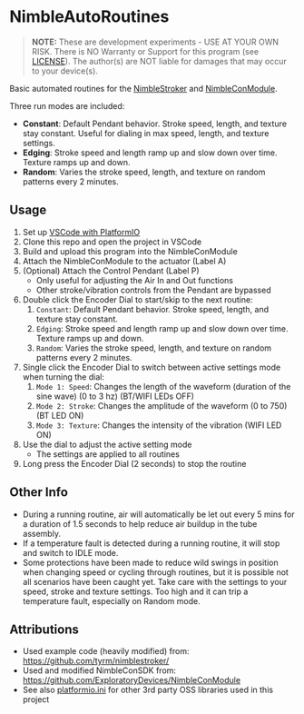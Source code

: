 # NimbleAutoRoutines

> **NOTE:** These are development experiments - USE AT YOUR OWN RISK. There is NO Warranty or Support for this program (see [LICENSE](./LICENSE)). The author(s) are NOT liable for damages that may occur to your device(s).

Basic automated routines for the [NimbleStroker](https://shop.exploratorydevices.com/) and [NimbleConModule](https://shop.exploratorydevices.com/product/connectivity-module-dev-kit/).

Three run modes are included:
- **Constant**: Default Pendant behavior. Stroke speed, length, and texture stay constant. Useful for dialing in max speed, length, and texture settings.
- **Edging**: Stroke speed and length ramp up and slow down over time. Texture ramps up and down.
- **Random**: Varies the stroke speed, length, and texture on random patterns every 2 minutes.

## Usage

1. Set up [VSCode with PlatformIO](https://randomnerdtutorials.com/vs-code-platformio-ide-esp32-esp8266-arduino/)
2. Clone this repo and open the project in VSCode
3. Build and upload this program into the NimbleConModule
4. Attach the NimbleConModule to the actuator (Label A)
5. (Optional) Attach the Control Pendant (Label P)
   - Only useful for adjusting the Air In and Out functions
   - Other stroke/vibration controls from the Pendant are bypassed
6. Double click the Encoder Dial to start/skip to the next routine:
   1. `Constant`: Default Pendant behavior. Stroke speed, length, and texture stay constant.
   2. `Edging`: Stroke speed and length ramp up and slow down over time. Texture ramps up and down.
   3. `Random`: Varies the stroke speed, length, and texture on random patterns every 2 minutes.
7. Single click the Encoder Dial to switch between active settings mode when turning the dial:
   1. `Mode 1: Speed`: Changes the length of the waveform (duration of the sine wave) (0 to 3 hz) (BT/WIFI LEDs OFF)
   2. `Mode 2: Stroke`: Changes the amplitude of the waveform (0 to 750) (BT LED ON)
   3. `Mode 3: Texture`: Changes the intensity of the vibration (WIFI LED ON)
8. Use the dial to adjust the active setting mode
   - The settings are applied to all routines
9. Long press the Encoder Dial (2 seconds) to stop the routine

## Other Info

- During a running routine, air will automatically be let out every 5 mins for a duration of 1.5 seconds to help reduce air buildup in the tube assembly.
- If a temperature fault is detected during a running routine, it will stop and switch to IDLE mode.
- Some protections have been made to reduce wild swings in position when changing speed or cycling through routines, but it is possible not all scenarios have been caught yet. Take care with the settings to your speed, stroke and texture settings. Too high and it can trip a temperature fault, especially on Random mode.

## Attributions

- Used example code (heavily modified) from: <https://github.com/tyrm/nimblestroker/>
- Used and modified NimbleConSDK from: <https://github.com/ExploratoryDevices/NimbleConModule>
- See also [platformio.ini](./platformio.ini) for other 3rd party OSS libraries used in this project
